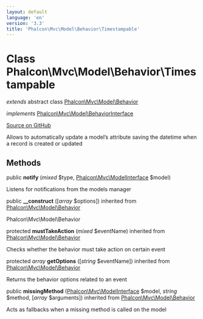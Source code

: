 ```yaml
---
layout: default
language: 'en'
version: '3.3'
title: 'Phalcon\Mvc\Model\Behavior\Timestampable'
---
```

# Class **Phalcon\Mvc\Model\Behavior\Timestampable**

*extends* abstract class [Phalcon\Mvc\Model\Behavior](/3.3/en/api/Phalcon_Mvc_Model_Behavior)

*implements* [Phalcon\Mvc\Model\BehaviorInterface](/3.3/en/api/Phalcon_Mvc_Model_BehaviorInterface)

<a href="https://github.com/phalcon/cphalcon/tree/v3.3.0/phalcon/mvc/model/behavior/timestampable.zep" class="btn btn-default btn-sm">Source on GitHub</a>

Allows to automatically update a model’s attribute saving the
datetime when a record is created or updated


## Methods
public  **notify** (*mixed* $type, [Phalcon\Mvc\ModelInterface](/3.3/en/api/Phalcon_Mvc_ModelInterface) $model)

Listens for notifications from the models manager



public  **__construct** ([*array* $options]) inherited from [Phalcon\Mvc\Model\Behavior](/3.3/en/api/Phalcon_Mvc_Model_Behavior)

Phalcon\Mvc\Model\Behavior



protected  **mustTakeAction** (*mixed* $eventName) inherited from [Phalcon\Mvc\Model\Behavior](/3.3/en/api/Phalcon_Mvc_Model_Behavior)

Checks whether the behavior must take action on certain event



protected *array* **getOptions** ([*string* $eventName]) inherited from [Phalcon\Mvc\Model\Behavior](/3.3/en/api/Phalcon_Mvc_Model_Behavior)

Returns the behavior options related to an event



public  **missingMethod** ([Phalcon\Mvc\ModelInterface](/3.3/en/api/Phalcon_Mvc_ModelInterface) $model, *string* $method, [*array* $arguments]) inherited from [Phalcon\Mvc\Model\Behavior](/3.3/en/api/Phalcon_Mvc_Model_Behavior)

Acts as fallbacks when a missing method is called on the model



